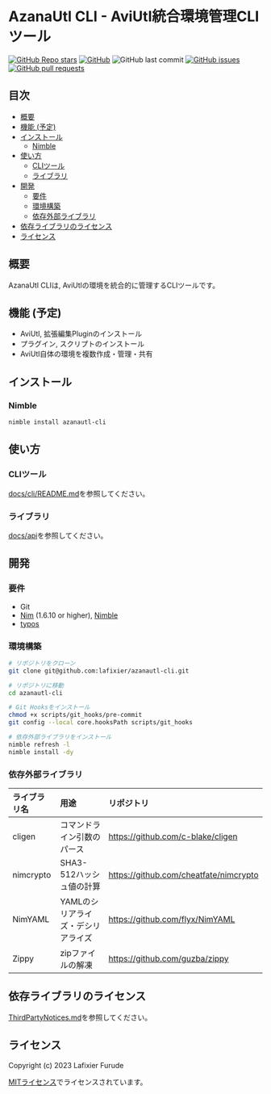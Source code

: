 # AzanaUtl CLI - AviUtl統合環境管理CLIツール <!-- omit in toc -->

[![GitHub Repo stars](https://img.shields.io/github/stars/lafixier/azanautl-cli?style=for-the-badge)](https://github.com/lafixier/azanautl-cli/stargazers)
[![GitHub](https://img.shields.io/github/license/lafixier/azanautl-cli?style=for-the-badge)](LICENSE.txt)
![GitHub last commit](https://img.shields.io/github/last-commit/lafixier/azanautl-cli?style=for-the-badge)
[![GitHub issues](https://img.shields.io/github/issues/lafixier/azanautl-cli?style=for-the-badge)](https://github.com/lafixier/azanautl-cli/issues)
[![GitHub pull requests](https://img.shields.io/github/issues-pr-raw/lafixier/azanautl-cli?style=for-the-badge)](https://github.com/lafixier/azanautl-cli/pulls)

## 目次 <!-- omit in toc -->

- [概要](#概要)
- [機能 (予定)](#機能-予定)
- [インストール](#インストール)
  - [Nimble](#nimble)
- [使い方](#使い方)
  - [CLIツール](#cliツール)
  - [ライブラリ](#ライブラリ)
- [開発](#開発)
  - [要件](#要件)
  - [環境構築](#環境構築)
  - [依存外部ライブラリ](#依存外部ライブラリ)
- [依存ライブラリのライセンス](#依存ライブラリのライセンス)
- [ライセンス](#ライセンス)

## 概要

AzanaUtl CLIは, AviUtlの環境を統合的に管理するCLIツールです。

## 機能 (予定)

- AviUtl, 拡張編集Pluginのインストール
- プラグイン, スクリプトのインストール
- AviUtl自体の環境を複数作成・管理・共有

## インストール

### Nimble

```sh
nimble install azanautl-cli
```

## 使い方

### CLIツール

[docs/cli/README.md](docs/cli/README.md)を参照してください。

### ライブラリ

[docs/api](docs/api/theindex.html)を参照してください。

## 開発

### 要件

- Git
- [Nim](https://nim-lang.org/) (1.6.10 or higher), [Nimble](https://github.com/nim-lang/nimble)
- [typos](https://github.com/crate-ci/typos)

### 環境構築

```sh
# リポジトリをクローン
git clone git@github.com:lafixier/azanautl-cli.git

# リポジトリに移動
cd azanautl-cli

# Git Hooksをインストール
chmod +x scripts/git_hooks/pre-commit
git config --local core.hooksPath scripts/git_hooks

# 依存外部ライブラリをインストール
nimble refresh -l
nimble install -dy
```

### 依存外部ライブラリ

| ライブラリ名 | 用途                               | リポジトリ                               |
| :----------- | :--------------------------------- | :--------------------------------------- |
| cligen       | コマンドライン引数のパース         | <https://github.com/c-blake/cligen>      |
| nimcrypto    | SHA3-512ハッシュ値の計算           | <https://github.com/cheatfate/nimcrypto> |
| NimYAML      | YAMLのシリアライズ・デシリアライズ | <https://github.com/flyx/NimYAML>        |
| Zippy        | zipファイルの解凍                  | <https://github.com/guzba/zippy>         |

## 依存ライブラリのライセンス

[ThirdPartyNotices.md](ThirdPartyNotices.md)を参照してください。

## ライセンス

Copyright (c) 2023 Lafixier Furude

[MITライセンス](LICENSE.txt)でライセンスされています。

